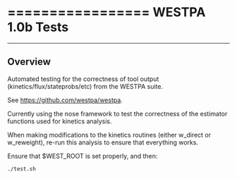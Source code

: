 =================
WESTPA 1.0b Tests
=================

--------
Overview
--------

Automated testing for the correctness of tool output (kinetics/flux/stateprobs/etc) from the WESTPA suite.

See https://github.com/westpa/westpa.

Currently using the nose framework to test the correctness of the estimator functions used for kinetics analysis.

When making modifications to the kinetics routines (either w_direct or w_reweight), re-run this analysis to ensure
that everything works.

Ensure that $WEST_ROOT is set properly, and then:

    ./test.sh

